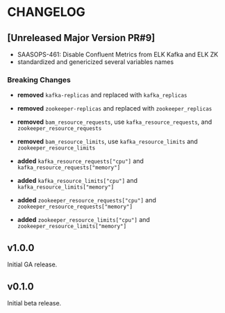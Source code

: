 # CHANGELOG

## [Unreleased Major Version PR#9]

* SAASOPS-461: Disable Confluent Metrics from ELK Kafka and ELK ZK
* standardized and genericized several variables names

### Breaking Changes

* **removed** `kafka-replicas` and replaced with `kafka_replicas`
* **removed** `zookeeper-replicas` and replaced with `zookeeper_replicas`
* **removed** `bam_resource_requests`, use `kafka_resource_requests`, and `zookeeper_resource_requests`
* **removed** `bam_resource_limits`, use `kafka_resource_limits` and `zookeeper_resource_limits`

* **added** `kafka_resource_requests["cpu"]` and `kafka_resource_requests["memory"]`
* **added** `kafka_resource_limits["cpu"]` and `kafka_resource_limits["memory"]`
* **added** `zookeeper_resource_requests["cpu"]` and `zookeeper_resource_requests["memory"]`
* **added** `zookeeper_resource_limits["cpu"]` and `zookeeper_resource_limits["memory"]`

## v1.0.0

Initial GA release.

## v0.1.0

Initial beta release.
